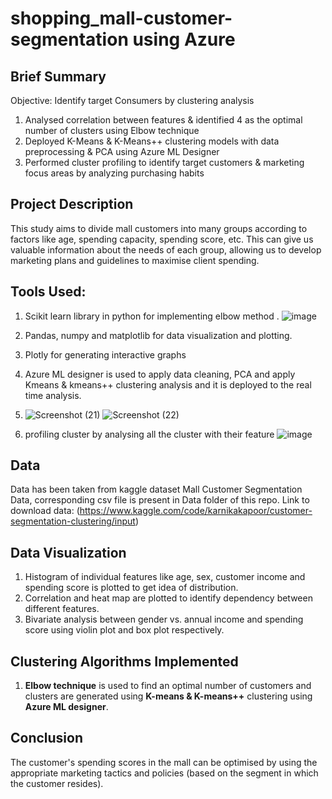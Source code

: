 # shopping_mall-customer-segmentation using Azure


## Brief Summary 

Objective: Identify target Consumers by clustering analysis
1. Analysed correlation between features & identified 4 as the optimal number of clusters using Elbow technique
2. Deployed K-Means & K-Means++ clustering models with data preprocessing & PCA using Azure ML Designer
3. Performed cluster profiling to identify target customers & marketing focus areas by analyzing purchasing habits



## Project Description
This study aims to divide mall customers into many groups according to factors like age, spending capacity, spending score, etc. This can give us valuable information about the needs of each group, allowing us to develop marketing plans and guidelines to maximise client spending.

## Tools Used:
1. Scikit learn library in python for implementing elbow method .
   ![image](https://github.com/meetj6897/shopping_mall-customer-segmentation/assets/101456221/8f83acf9-ca03-41e7-a749-f502310608b1)

3. Pandas, numpy and matplotlib for data visualization and plotting.
4. Plotly for generating interactive graphs
5. Azure ML designer is used to apply data cleaning, PCA and apply Kmeans & kmeans++ clustering analysis and it is deployed to the real time analysis.
6. ![Screenshot (21)](https://github.com/meetj6897/shopping_mall-customer-segmentation/assets/101456221/6f750167-607d-42b0-b715-46ce316ac5eb)
![Screenshot (22)](https://github.com/meetj6897/shopping_mall-customer-segmentation/assets/101456221/86090942-8889-4c34-a060-c807133faa7e)
7. profiling cluster by analysing all the cluster with their feature
   ![image](https://github.com/meetj6897/shopping_mall-customer-segmentation/assets/101456221/e0e057f1-3ee3-46cb-a696-dad09e6e669f)



## Data
Data has been taken from kaggle dataset Mall Customer Segmentation Data, corresponding csv file is present in Data folder of this repo. Link to download data: 
(https://www.kaggle.com/code/karnikakapoor/customer-segmentation-clustering/input)

## Data Visualization
1. Histogram of individual features like age, sex, customer income and spending score is plotted to get idea of distribution.
2. Correlation and heat map are plotted to identify dependency between different features.
3. Bivariate analysis between gender vs. annual income and spending score using violin plot and box plot respectively.

## Clustering Algorithms Implemented
1. **Elbow technique** is used to find an optimal number of customers and clusters are generated using **K-means & K-means++** clustering using **Azure ML designer**.

## Conclusion
The customer's spending scores in the mall can be optimised by using the appropriate marketing tactics and policies (based on the segment in which the customer resides).
